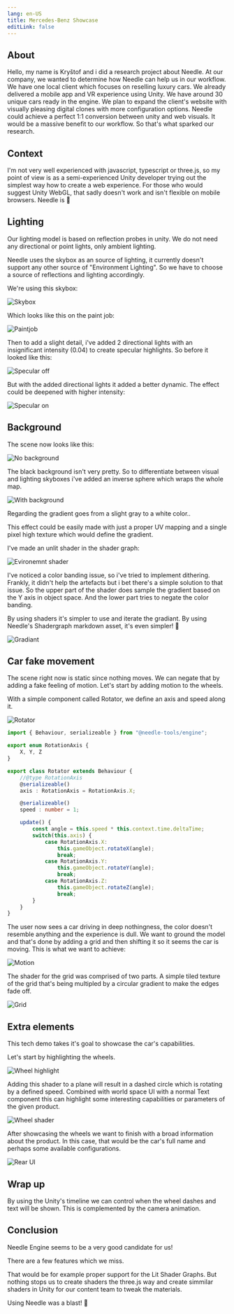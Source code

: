 ```yaml
---
lang: en-US
title: Mercedes-Benz Showcase
editLink: false
---
```


## About

Hello, my name is Kryštof and i did a research project about Needle. At our company, we wanted to determine how Needle can help us in our workflow. We have one local client which focuses on reselling luxury cars. We already delivered a mobile app and VR experience using Unity. We have around 30 unique cars ready in the engine. We plan to expand the client's website with visually pleasing digital clones with more configuration options. Needle could achieve a perfect 1:1 conversion between unity and web visuals. It would be a massive benefit to our workflow. So that's what sparked our research.


<sample src="https://engine.needle.tools/demos/mercedes-benz-demo/" />


## Context

I'm not very well experienced with javascript, typescript or three.js, so my point of view is as a semi-experienced Unity developer trying out the simplest way how to create a web experience. For those who would suggest Unity WebGL, that sadly doesn't work and isn't flexible on mobile browsers. Needle is 💚


## Lighting

Our lighting model is based on reflection probes in unity. We do not need any directional or point lights, only ambient lighting. 

Needle uses the skybox as an source of lighting, it currently doesn't support any other source of "Environment Lighting". So we have to choose a source of reflections and lighting accordingly.


We're using this skybox:

 ![Skybox](/showcase-mercedes/1_skybox.png)

Which looks like this on the paint job:

![Paintjob](/showcase-mercedes/2_paintjob_simple.png)

Then to add a slight detail, i've added 2 directional lights with an insignificant intensity (0.04) to create specular highlights. So before it looked like this:

![Specular off](/showcase-mercedes/3_SpecularHighlights_off.png)

But with the added directional lights it added a better dynamic. The effect could be deepened with higher intensity:

![Specular on](/showcase-mercedes/4_SpecularHighlights_on.png)



## Background

The scene now looks like this:

![No background](/showcase-mercedes/5_NoBackground.jpg)

The black background isn't very pretty. So to differentiate between visual and lighting skyboxes i've added an inverse sphere which wraps the whole map.

![With background](/showcase-mercedes/6_MapBackground.png)

Regarding the gradient goes from a slight gray to a white color..

This effect could be easily made with just a proper UV mapping and a single pixel high texture which would define the gradient.

I've made an unlit shader in the shader graph:

![Evironemnt shader](/showcase-mercedes/7_EnvShaderGraph.jpg)

I've noticed a color banding issue, so i've tried to implement dithering. Frankly, it didn't help the artefacts but i bet there's a simple solution to that issue. So the upper part of the shader does sample the gradient based on the Y axis in object space. And the lower part tries to negate the color banding.

By using shaders it's simpler to use and iterate the gradiant. By using Needle's Shadergraph markdown asset, it's even simpler! 🌵

![Gradiant](/showcase-mercedes/8_Gradiant.png)


## Car fake movement

The scene right now is static since nothing moves. We can negate that by adding a fake feeling of motion. Let's start by adding motion to the wheels.

With a simple component called Rotator, we define an axis and speed along it.

![Rotator](/showcase-mercedes/9_Rotator.png)
```ts
import { Behaviour, serializeable } from "@needle-tools/engine";

export enum RotationAxis {
    X, Y, Z
}

export class Rotator extends Behaviour {
    //@type RotationAxis
    @serializeable()
    axis : RotationAxis = RotationAxis.X;

    @serializeable()
    speed : number = 1;

    update() {
        const angle = this.speed * this.context.time.deltaTime;
        switch(this.axis) {
            case RotationAxis.X:
                this.gameObject.rotateX(angle);
                break;
            case RotationAxis.Y:
                this.gameObject.rotateY(angle);
                break;
            case RotationAxis.Z:
                this.gameObject.rotateZ(angle);
                break;
        }
    }
}
```


The user now sees a car driving in deep nothingness, the color doesn't resemble anything and the experience is dull. We want to ground the model and that's done by adding a grid and then shifting it so it seems the car is moving. This is what we want to achieve:

![Motion](/showcase-mercedes/10_WheelsAndGrid.png)

The shader for the grid was comprised of two parts. A simple tiled texture of the grid that's being multipled by a circular gradient to make the edges fade off.

![Grid](/showcase-mercedes/11_GridShader.jpg)


## Extra elements

This tech demo takes it's goal to showcase the car's capabilities.

Let's start by highlighting the wheels.

![Wheel highlight](/showcase-mercedes/12_WheelWithText.png)

Adding this shader to a plane will result in a dashed circle which is rotating by a defined speed. Combined with world space UI with a normal Text component this can highlight some interesting capabilities or parameters of the given product.

![Wheel shader](/showcase-mercedes/13_WheelShader.jpg)

After showcasing the wheels we want to finish with a broad information about the product. In this case, that would be the car's full name and perhaps some available configurations.

![Rear UI](/showcase-mercedes/14_RearUI.jpg)



## Wrap up

By using the Unity's timeline we can control when the wheel dashes and text will be shown. This is complemented by the camera animation.


## Conclusion

Needle Engine seems to be a very good candidate for us! 

There are a few features which we miss. 

That would be for example proper support for the Lit Shader Graphs. But nothing stops us to create shaders the three.js way and create simmilar shaders in Unity for our content team to tweak the materials.

Using Needle was a blast! 🌵